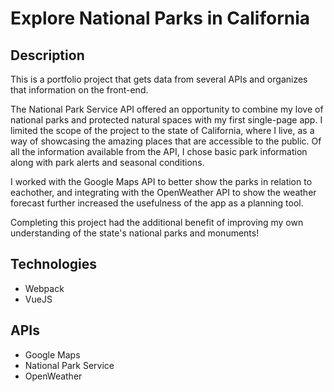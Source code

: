 # Explore National Parks in California

## Description
This is a portfolio project that gets data from several APIs and organizes that information on the front-end.

The National Park Service API offered an opportunity to combine my love of national parks and protected natural spaces with my first single-page app. I limited the scope of the project to the state of California, where I live, as a way of showcasing the amazing places that are accessible to the public. Of all the information available from the API, I chose basic park information along with park alerts and seasonal conditions.

I worked with the Google Maps API to better show the parks in relation to eachother, and integrating with the OpenWeather API to show the weather forecast further increased the usefulness of the app as a planning tool.

Completing this project had the additional benefit of improving my own understanding of the state's national parks and monuments!

## Technologies
- Webpack
- VueJS

## APIs
- Google Maps
- National Park Service
- OpenWeather
